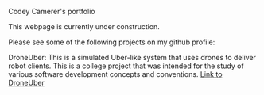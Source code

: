 Codey Camerer's portfolio

This webpage is currently under construction. 

Please see some of the following projects on my github profile:

DroneUber:
This is a simulated Uber-like system that uses drones to deliver robot clients. This is a college project that was intended for the study of various software development concepts and conventions. 
[Link to DroneUber](https://github.com/codey-c/DroneUber)

<!---
codey-c/codey-c is a ✨ special ✨ repository because its `README.md` (this file) appears on your GitHub profile.
You can click the Preview link to take a look at your changes.
--->
